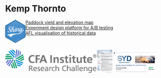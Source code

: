 # Kemp Thornto

<img align="left" src="files/rshiny-logo.png" style="width:auto; height:75px">

[Paddock yield and elevation map](https://thornton.shinyapps.io/yield-map/) <br>
[Experiment design platform for A/B testing](https://thornton.shinyapps.io/experiment-design-platform/) <br>
[AFL visualisation of historical data](https://thornton.shinyapps.io/afl-visualisation/) <br>

<br>

<img align="left" src="files/cfa-research-logo.png" style="width:auto; height:75px"> <a href="files/report.pdf" class="image fit"><img src="files/report.png" style="width:auto; height:75px"></a> <a href="files/presentation.pdf" class="image fit"><img src="files/presentation.png" style="width:auto; height:75px"></a>
